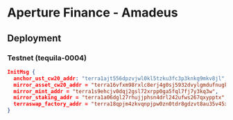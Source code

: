 # Aperture Finance - Amadeus

## Deployment

### Testnet (tequila-0004)

```json
InitMsg {
  anchor_ust_cw20_addr: "terra1ajt556dpzvjwl0kl5tzku3fc3p3knkg9mkv8jl",
  mirror_asset_cw20_addr = "terra16vfxm98rxlc8erj4g0sj5932dvylgmdufnugk0",
  mirror_mint_addr = "terra1s9ehcjv0dqj2gsl72xrpp0ga5fql7fj7y3kq3w",
  mirror_staking_addr = "terra1a06dgl27rhujjphsn4drl242ufws267qxypptx",
  terraswap_factory_addr = "terra18qpjm4zkvqnpjpw0zn0tdr8gdzvt8au35v45xf",
}
```
